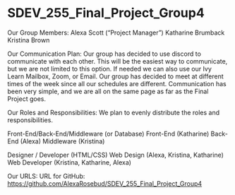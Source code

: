 # SDEV_255_Final_Project_Group4

Our Group Members: 
Alexa Scott (“Project Manager”) 
Katharine Brumback 
Kristina Brown 

Our Communication Plan: 
Our group has decided to use discord to communicate with each other. This will be the easiest way to communicate, but we are not limited to this option. If needed we can also use our Ivy Learn Mailbox, Zoom, or Email. Our group has decided to meet at different times of the week since all our schedules are different. Communication has been very simple, and we are all on the same page as far as the Final Project goes.  

Our Roles and Responsibilities: 
We plan to evenly distribute the roles and responsibilities. 

Front-End/Back-End/Middleware (or Database) 
Front-End (Katharine) 
Back-End (Alexa) 
Middleware (Kristina) 

Designer / Developer (HTML/CSS) 
Web Design (Alexa, Kristina, Katharine) 
Web Developer (Kristina, Katharine, Alexa) 
  
Our URLS: 
URL for GitHub: 
https://github.com/AlexaRosebud/SDEV_255_Final_Project_Group4 
